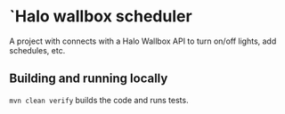 # `Halo wallbox scheduler
A project with connects with a Halo Wallbox API to turn on/off lights, add schedules, etc.

## Building and running locally
```mvn clean verify``` builds the code and runs tests.

